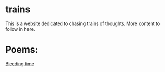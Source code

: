 # trains
This is a website dedicated to chasing trains of thoughts. More content to follow in here.  

# Poems:
[Bleeding time](poems/2020-04-18-bleeding-time.md)
